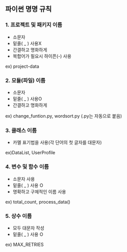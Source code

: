 ## 파이썬 명명 규칙

### 1. 프로젝트 및 패키지 이름
- 소문자
- 밑줄( _ ) 사용X
- 간결하고 명화하게
- 복합어가 필요시 하이픈(-) 사용

ex) project-data

### 2. 모듈(파일) 이름
- 소문자
- 밑줄( _ ) 사용O
- 간결하고 명화하게
  
ex) change_funtion.py, wordsort.py (.py는 자동으로 붙음)

### 3. 클래스 이름
- 카멜 표기법을 사용(각 단어의 첫 글자를 대문자)
  
ex)DataList, UserProfile

### 4. 변수 및 함수 이름
- 소문자 사용
- 밑줄( _ ) 사용 O
- 명확하고 구체적인 이름 사용
  
ex) total_count, process_data()

### 5. 상수 이름
- 모두 대문자 작성
- 밑줄( _ ) 사용 O
  
ex) MAX_RETRIES
